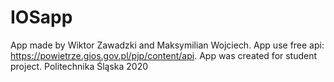 # IOSapp

App made by Wiktor Zawadzki and Maksymilian Wojciech. 
App use free api: https://powietrze.gios.gov.pl/pjp/content/api. 
App was created for student project. 
Politechnika Śląska 2020
